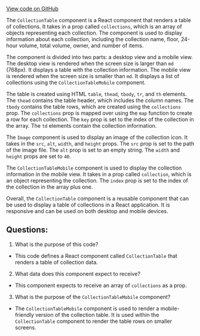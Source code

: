 [View code on GitHub](zoo-labs/zoo/blob/master/core/src/marketplace/CollectionTable/index.tsx)

The `CollectionTable` component is a React component that renders a table of collections. It takes in a prop called `collections`, which is an array of objects representing each collection. The component is used to display information about each collection, including the collection name, floor, 24-hour volume, total volume, owner, and number of items.

The component is divided into two parts: a desktop view and a mobile view. The desktop view is rendered when the screen size is larger than `md` (768px). It displays a table with the collection information. The mobile view is rendered when the screen size is smaller than `md`. It displays a list of collections using the `CollectionTableMobile` component.

The table is created using HTML `table`, `thead`, `tbody`, `tr`, and `th` elements. The `thead` contains the table header, which includes the column names. The `tbody` contains the table rows, which are created using the `collections` prop. The `collections` prop is mapped over using the `map` function to create a row for each collection. The `key` prop is set to the index of the collection in the array. The `td` elements contain the collection information.

The `Image` component is used to display an image of the collection icon. It takes in the `src`, `alt`, `width`, and `height` props. The `src` prop is set to the path of the image file. The `alt` prop is set to an empty string. The `width` and `height` props are set to `40`.

The `CollectionTableMobile` component is used to display the collection information in the mobile view. It takes in a prop called `collection`, which is an object representing the collection. The `index` prop is set to the index of the collection in the array plus one.

Overall, the `CollectionTable` component is a reusable component that can be used to display a table of collections in a React application. It is responsive and can be used on both desktop and mobile devices.
## Questions: 
 1. What is the purpose of this code?
- This code defines a React component called `CollectionTable` that renders a table of collection data.

2. What data does this component expect to receive?
- This component expects to receive an array of `collections` as a prop.

3. What is the purpose of the `CollectionTableMobile` component?
- The `CollectionTableMobile` component is used to render a mobile-friendly version of the collection table. It is used within the `CollectionTable` component to render the table rows on smaller screens.